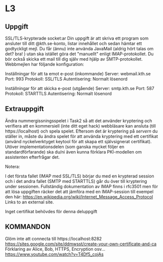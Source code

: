 # L3
## Uppgift
SSL/TLS-krypterade socket:ar
Din uppgift är att skriva ett program som ansluter till ditt @kth.se-konto, listar innehållet och sedan hämtar ett godtyckligt mejl. Du får (ännu) inte använda JavaMail (aldrig hört talas om det? bra! ) utan ska istället göra det "manuellt" enligt IMAP-protokollet. Du bör också skicka ett mail till dig själv med hjälp av SMTP-protokollet. Webbmejlen har följande konfiguration:

Inställningar för att ta emot e-post (inkommande)
Server: webmail.kth.se
Port: 993
Protokoll: SSL/TLS
Autentisering: Normalt lösenord

Inställningar för att skicka e-post (utgående)
Server: smtp.kth.se
Port: 587
Protokoll: STARTTLS
Autentisering: Normalt lösenord


## Extrauppgift
Ändra nummergissningsspelet i Task2 så att det använder kryptering och verifiera att en kommersiell (inte ditt eget hack) webbläsare kan ansluta (till https://localhost) och spela spelet. Eftersom det är kryptering på *servern* du ställer in, måste du ändra spelet för att använda kryptering med ett certifikat (använd nyckelverktyget keytool för att skapa ett självsignerat certifikat). Utöver implementationsdelen (som ganska mycket följer en standardförfarande) ska du/ni även kunna förklara PKI-modellen om assistenten efterfrågar det.

Notera:

I det första fallet (IMAP med SSL/TLS) börjar du med en krypterad session och i det andra fallet (SMTP med STARTTLS) går du över till kryptering under sessionen.
Fullständig dokumentation av IMAP finns i rfc3501 men för att lösa uppgiften räcker det att jämföra med en IMAP-session till exempel den här: https://en.wikipedia.org/wiki/Internet_Message_Access_Protocol Links to an external site.

Inget certifikat behövdes för denna deluppgift


## KOMMANDON
Glöm inte att connecta till https://localhost:8282
https://sites.google.com/site/ddmwsst/create-your-own-certificate-and-ca
Förklaring av Alice, Bob, HTTPS, Encryption osv...
https://www.youtube.com/watch?v=T4Df5_cojAs